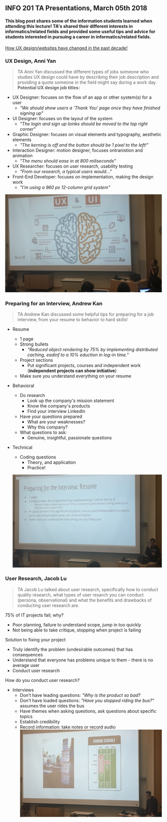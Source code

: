 ## INFO 201 TA Presentations, March 05th 2018
#### This blog post shares some of the information students learned when attending this lecture! TA's shared their different interests in informatics/related fields and provided some useful tips and advice for students interested in pursuing a career in informatics/related fields.

[How UX design/websites have changed in the past decade!](https://gizmodo.com/5960831/23-ancient-web-sites-that-are-still-alive)

### UX Design, Anni Yan
> TA Anni Yan discussed the different types of jobs someone who studies UX design could have by describing their job description and providing a quote someone in the field might say during a work day.
**Potential UX design job titles:**
* UX Designer: focuses on the flow of an app or other system(s) for a user 
  + *"We should show users a 'Thank You' page once they have finished signing up"*
* UI Designer: focuses on the layout of the system
  + *"The login and sign up loinks should be moved to the top right corner"*
* Graphic Designer: focuses on visual elements and typography, aesthetic elements
  + *"The kerning is off and the button should be 1 pixel to the left!"*
* Interaction Designer: motion designer, focuses ontranistion and animation
   + *"The menu should ease in at 800 miliseconds"*
* UX Researcher: focuses on user research, usability testing
  + *"From our research, a typical users would..."*
* Front-End Developer: focuses on implementation, making the design work
  + *"I'm using a 960 px 12-column grid system"*
  
![](https://github.com/javariayousuf/TA_presentations/blob/master/Screen%20Shot%202018-03-05%20at%204.07.05%20PM.png) 

### Preparing for an Interview, Andrew Kan
> TA Andrew Kan discussed some helpful tips for preparing for a job interview, from your resume to behavior to hard skills!

* Resume
  * 1 page
  * Strong bullets
    + *"Reduced object rendering by 75% by implementing distributed caching, eadinf to a 10% eduction in log-in time."*
  * Project sections
    + Put significant projects, courses and independent work (__independent projects can show initiative__)  
  * Make sure you understand everything on your resume
* Behavioral
  * Do research
    + Look up the company's mission statement
    + Know the company's products
    + Find your interview LinkedIn
  * Have your questions prepared
    + What are your weaknesses?
    + Why this company?
  * What questions to ask:
    + Genuine, insightful, passionate questions  
* Technical
  * Coding questions
    + Theory, and application
    + Practice!
    
   ![](https://github.com/javariayousuf/TA_presentations/blob/master/Screen%20Shot%202018-03-05%20at%204.06.53%20PM.png)
### User Research, Jacob Lu
> TA Jacob Lu talked about user research, specifically how to conduct quality research, what types of user resarch you can conduct (persona, observational) and what the benefits and drawbacks of conducting user research are.

75% of IT projects fail; why?
  + Poor planning, failure to understand scope, jump in too quickly
  + Not being able to take critique, stopping when project is failing
  
Solution to fixing your project
  + Truly identify the problem (undesirable outcomes) that has consequences
  + Understand that everyone has problems unique to them - there is no average user
  + Conduct user research
  
How do you conduct user research?
  + Interviews
    + Don't have leading questions: *"Why is the product so bad?*
    + Don't have loaded questions: *"Have you stopped riding the bus?"* assumes the user rides the bus
    + Have themes when asking questions, ask questions about specific topics
    + Establish credibility
    + Record information: take notes or record audio
![](https://github.com/javariayousuf/TA_presentations/blob/master/Jacob.png)
